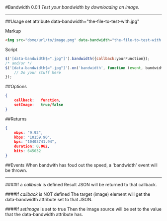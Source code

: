 #Bandwidth 0.0.1
_Test your bandwidth by downloading an image._

---

##Usage
set attribute data-bandwidth="the-file-to-test-with.jpg"

Markup
```html
<img src="dome/url/to/image.png" data-bandwidth="the-file-to-test-with.jpg">
```
Script
```javascript
$('[data-bandwidth$=".jpg"]').bandwidth({callback:yourFunction});
/* and/or */
$('[data-bandwidth$=".jpg"]').on('bandwidth', function (event, bandwidthData){
    // Do your stuff here
});
```
##Options
```json
{
    callback:   function,
    setImage:   true/false
}
```

##Returns
```json
{
    mbps: "9.92",
    kbps: "10159.90",
    bps: "10403741.94",
    duration: 0.062,
    bits: 645032
}
```

##Events
When bandwith has foud out the speed, a 'bandwidth' event will be thrown.

---

####If a _callback_ is defined
Result JSON will be returned to that callback.

####If _callback_ is NOT defined
The target (image) element will get the data-bandwidth attribute set to that JSON.

####If _setImage_ is set to true
Then the image source will be set to the value that the data-bandwidth attribute has.
